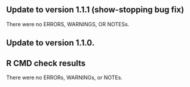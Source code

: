 

## Update to version 1.1.1 (show-stopping bug fix)
There were no ERRORS, WARNINGS, OR NOTESs.



## Update to version 1.1.0.

## R CMD check results
There were no ERRORs, WARNINGs, or NOTEs.
